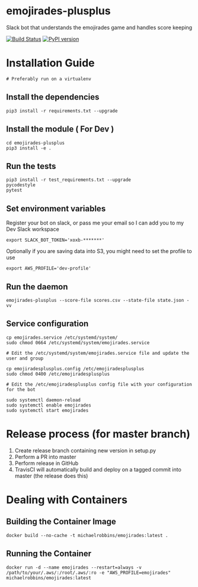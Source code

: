 # emojirades-plusplus
Slack bot that understands the emojirades game and handles score keeping

[![Build Status](https://travis-ci.org/michael-robbins/emojirades-plusplus.svg?branch=master)](https://travis-ci.org/michael-robbins/emojirades-plusplus) [![PyPI version](https://badge.fury.io/py/Emojirades-PlusPlus.svg)](https://badge.fury.io/py/Emojirades-PlusPlus)

# Installation Guide
`# Preferably run on a virtualenv`

## Install the dependencies
`pip3 install -r requirements.txt --upgrade`

## Install the module ( For Dev )
```
cd emojirades-plusplus
pip3 install -e .
```

## Run the tests
```
pip3 install -r test_requirements.txt --upgrade
pycodestyle
pytest
```

## Set environment variables
Register your bot on slack, or pass me your email so I can add you to my Dev Slack workspace

`export SLACK_BOT_TOKEN='xoxb-*******'`


Optionally if you are saving data into S3, you might need to set the profile to use

`export AWS_PROFILE='dev-profile'`

## Run the daemon
`emojirades-plusplus --score-file scores.csv --state-file state.json -vv`

## Service configuration
```
cp emojirades.service /etc/systemd/system/
sudo chmod 0664 /etc/systemd/system/emojirades.service

# Edit the /etc/systemd/system/emojirades.service file and update the user and group

cp emojiradesplusplus.config /etc/emojiradesplusplus
sudo chmod 0400 /etc/emojiradesplusplus

# Edit the /etc/emojiradesplusplus config file with your configuration for the bot

sudo systemctl daemon-reload
sudo systemctl enable emojirades
sudo systemctl start emojirades
```
# Release process (for master branch)
1. Create release branch containing new version in setup.py
2. Perform a PR into master
3. Perform release in GitHub
4. TravisCI will automatically build and deploy on a tagged commit into master (the release does this)

# Dealing with Containers
## Building the Container Image
```
docker build --no-cache -t michaelrobbins/emojirades:latest .
```

## Running the Container
```
docker run -d --name emojirades --restart=always -v /path/to/your/.aws/:/root/.aws/:ro -e "AWS_PROFILE=emojirades" michaelrobbins/emojirades:latest
```
